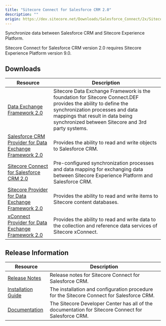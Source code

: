```yaml
---
title: "Sitecore Connect for Salesforce CRM 2.0"
description: ""
origin: https://dev.sitecore.net/Downloads/Salesforce_Connect/2x/Sitecore_Connect_for_Salesforce_CRM_20.aspx
---
```


Synchronize data between Salesforce CRM and Sitecore Experience Platform.

  <Alert variant='warning' mb={4}>
    <AlertIcon />
    Sitecore Connect for Salesforce CRM version 2.0 requires Sitecore Experience Platform version 9.0.
  </Alert>
  

## Downloads

 | Resource | Description |
 | --- | --- |
 | [Data Exchange Framework 2.0](https://scdp.blob.core.windows.net/downloads/Salesforce%20Connect/2x/Sitecore%20Connect%20for%20Salesforce%20CRM%2020/Secure/Data%20Exchange%20Framework%202.0.0%20rev.%20171013.zip) | Sitecore Data Exchange Framework is the foundation for Sitecore Connect.DEF provides the ability to define the synchronization processes and data mappings that result in data being synchronized between Sitecore and 3rd party systems. |
 | [Salesforce CRM Provider for Data Exchange Framework 2.0](https://scdp.blob.core.windows.net/downloads/Salesforce%20Connect/2x/Sitecore%20Connect%20for%20Salesforce%20CRM%2020/Secure/Salesforce%20Provider%20for%20Data%20Exchange%20Framework%202.0.0%20rev.%20171013.zip) | Provides the ability to read and write objects to Salesforce CRM. |
 | [Sitecore Connect for Salesforce CRM 2.0](https://scdp.blob.core.windows.net/downloads/Salesforce%20Connect/2x/Sitecore%20Connect%20for%20Salesforce%20CRM%2020/Secure/Connect%20for%20Salesforce%202.0.0%20rev.%20171013.zip) | Pre-configured synchronization processes and data mapping for exchanging data between Sitecore Experience Platform and Salesforce CRM. |
 | [Sitecore Provider for Data Exchange Framework 2.0](https://scdp.blob.core.windows.net/downloads/Salesforce%20Connect/2x/Sitecore%20Connect%20for%20Salesforce%20CRM%2020/Secure/Sitecore%20Provider%20for%20Data%20Exchange%20Framework%202.0.0%20rev.%20171013.zip) | Provides the ability to read and write items to Sitecore content databases. |
 | [xConnect Provider for Data Exchange Framework 2.0](https://scdp.blob.core.windows.net/downloads/Salesforce%20Connect/2x/Sitecore%20Connect%20for%20Salesforce%20CRM%2020/Secure/xConnect%20Provider%20for%20Data%20Exchange%20Framework%202.0.0%20rev.%20171013.zip) | Provides the ability to read and write data to the collection and reference data services of Sitecore xConnect. |

## Release Information

 | Resource | Description |
 | --- | --- |
 | [Release Notes](/downloads/Salesforce_Connect/2x/Sitecore_Connect_for_Salesforce_CRM_20/Release_Notes) | Release notes for Sitecore Connect for Salesforce CRM. |
 | [Installation Guide](https://scdp.blob.core.windows.net/downloads/Salesforce%20Connect/2x/Sitecore%20Connect%20for%20Salesforce%20CRM%2020/Secure/Sitecore%20Connect%20for%20Salesforce%202.0%20Installation%20Guide.pdf) | The installation and configuration procedure for the Sitecore Connect for Salesforce CRM. |
 | [Documentation](https://doc.sitecore.com/developers/salesforce-connect/20/sitecore-connect-for-salesforce-crm/en/index-en.html) | The Sitecore Developer Center has all of the documentation for Sitecore Connect for Salesforce CRM. |